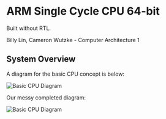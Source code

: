 # ARM Single Cycle CPU 64-bit

Built without RTL.
 
Billy Lin, Cameron Wutzke - Computer Architecture 1

## System Overview
A diagram for the basic CPU concept is below:
<p align="left">
  <img src="https://https://https://github.com/billylin14/EE469_Labs/blob/master/Lab3/Basic_CPU_Diagram.PNG" title="Basic CPU Diagram">
</p>

Our messy completed diagram:
<p align="left">
  <img src="https://https://github.com/billylin14/EE469_Labs/tree/master/Lab3/Final_CPU_Diagram.PNG" title="Basic CPU Diagram">
</p>

